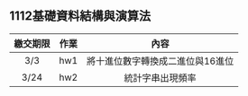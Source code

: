 ## 1112基礎資料結構與演算法


|繳交期限|作業|內容|
|:-----:|:-:|:--------------:|
|3/3|hw1|將十進位數字轉換成二進位與16進位|
|3/24|hw2|統計字串出現頻率|
